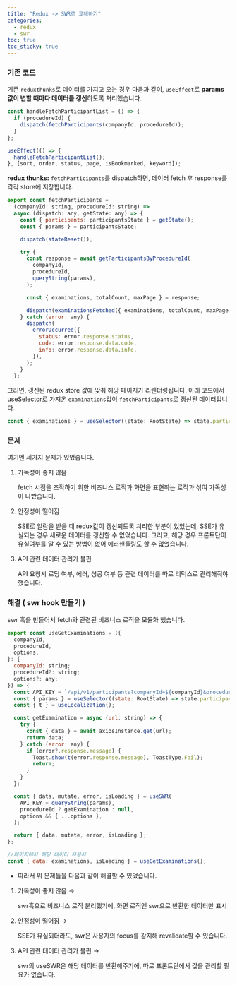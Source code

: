 ```yaml
---
title: "Redux -> SWR로 교체하기"
categories:
  - redux
  - swr
toc: true
toc_sticky: true
---
```


### 기존 코드

기존 `reduxthunks`로 데이터를 가지고 오는 경우 다음과 같이, `useEffect`로 **params값이 변할 때마다 데이터를 갱신**하도록 처리했습니다.

```jsx
const handleFetchParticipantList = () => {
  if (procedureId) {
    dispatch(fetchParticipants(companyId, procedureId));
  }
};

useEffect(() => {
  handleFetchParticipantList();
}, [sort, order, status, page, isBookmarked, keyword]);
```

**redux thunks:** `fetchParticipants`를 dispatch하면, 데이터 fetch 후 response를 각각 store에 저장합니다.

```jsx
export const fetchParticipants =
  (companyId: string, procedureId: string) =>
  async (dispatch: any, getState: any) => {
    const { participants: participantsState } = getState();
    const { params } = participantsState;

    dispatch(stateReset());

    try {
      const response = await getParticipantsByProcedureId(
        companyId,
        procedureId,
        queryString(params),
      );

      const { examinations, totalCount, maxPage } = response;

      dispatch(examinationsFetched({ examinations, totalCount, maxPage }));
    } catch (error: any) {
      dispatch(
        errorOccurred({
          status: error.response.status,
          code: error.response.data.code,
          info: error.response.data.info,
        }),
      );
    }
  };
```

그러면, 갱신된 redux store 값에 맞춰 해당 페이지가 리렌더링됩니다. 아래 코드에서 useSelector로 가져온 `examinations`값이 `fetchParticipants`로 갱신된 데이터입니다.

```jsx
const { examinations } = useSelector((state: RootState) => state.participants);
```

### 문제

여기엔 세가지 문제가 있었습니다.

1. 가독성이 좋지 않음

   fetch 시점을 조작하기 위한 비즈니스 로직과 화면을 표현하는 로직과 섞여 가독성이 나빴습니다.

2. 안정성이 떨어짐

   SSE로 알람을 받을 때 redux값이 갱신되도록 처리한 부분이 있었는데, SSE가 유실되는 경우 새로운 데이터를 갱신할 수 없었습니다. 그리고, 해당 경우 프론트단이 유실여부를 알 수 있는 방법이 없어 에러핸들링도 할 수 없었습니다.

3. API 관련 데이터 관리가 불편

   API 요청시 로딩 여부, 에러, 성공 여부 등 관련 데이터를 따로 리덕스로 관리해줘야 했습니다.

### 해결 ( swr hook 만들기 )

swr 훅을 만들어서 fetch와 관련된 비즈니스 로직을 모듈화 했습니다.

```jsx
export const useGetExaminations = ({
  companyId,
  procedureId,
  options,
}: {
  companyId: string;
  procedureId?: string;
  options?: any;
}) => {
  const API_KEY = `/api/v1/participants?companyId=${companyId}&procedureId=${procedureId}`;
  const { params } = useSelector((state: RootState) => state.participants);
  const { t } = useLocalization();

  const getExamination = async (url: string) => {
    try {
      const { data } = await axiosInstance.get(url);
      return data;
    } catch (error: any) {
      if (error?.response.message) {
        Toast.show(t(error.response.message), ToastType.Fail);
        return;
      }
    }
  };

  const { data, mutate, error, isLoading } = useSWR(
    API_KEY + queryString(params),
    procedureId ? getExamination : null,
    options && { ...options },
  );

  return { data, mutate, error, isLoading };
};
```

```jsx
//페이지에서 해당 데이터 사용시
const { data: examinations, isLoading } = useGetExaminations();
```

- 따라서 위 문제들을 다음과 같이 해결할 수 있었습니다.

1. 가독성이 좋지 않음 →

   swr훅으로 비즈니스 로직 분리했기에, 화면 로직엔 swr으로 반환한 데이터만 표시

2. 안정성이 떨어짐 →

   SSE가 유실되더라도, swr은 사용자의 focus를 감지해 revalidate할 수 있습니다.

3. API 관련 데이터 관리가 불편 →

   swr의 useSWR은 해당 데이터를 반환해주기에, 따로 프론트단에서 값을 관리할 필요가 없습니다.
